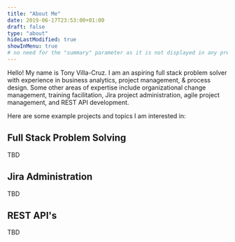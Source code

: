 ```yaml
---
title: "About Me"
date: 2019-06-17T23:53:00+01:00
draft: false
type: "about"
hideLastModified: true
showInMenu: true
# no need for the "summary" parameter as it is not displayed in any previews
---
```


Hello! My name is Tony Villa-Cruz. I am an aspiring full stack problem solver with experience in business analytics, project management, & process design. Some other areas of expertise include organizational change management, training facilitation, Jira project administration, agile project management, and REST API development.

Here are some example projects and topics I am interested in:


## Full Stack Problem Solving
TBD 

## Jira Administration 
TBD

## REST API's
TBD

